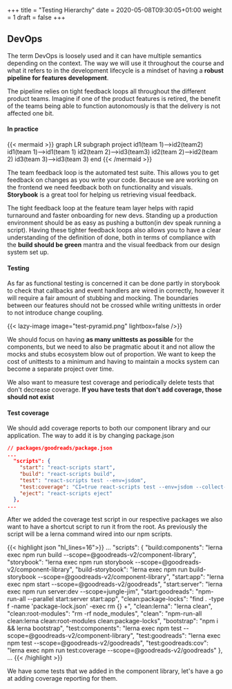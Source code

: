 +++
title = "Testing Hierarchy"
date = 2020-05-08T09:30:05+01:00
weight = 1
draft = false
+++

## DevOps

The term DevOps is loosely used and it can have multiple semantics depending on the context. The way we will use it
throughout the course and what it refers to in the development lifecycle is a mindset of having a __robust pipeline for
features development__.

The pipeline relies on tight feedback loops all throughout the different product teams. Imagine if one of the product
features is retired, the benefit of the teams being able to function autonomously is that the delivery is not affected
one bit.

#### In practice

{{< mermaid >}}
graph LR
    subgraph project
        id1(team 1)-->id2(team2)
        id1(team 1)-->id1(team 1)
        id2(team 2)-->id3(team3)
        id2(team 2)-->id2(team 2)
        id3(team 3)-->id3(team 3)
    end
{{< /mermaid >}}

The team feedback loop is the automated test suite. This allows you to get feedback on changes as you
write your code. Because we are working on the frontend we need feedback both on functionality and visuals.
__Storybook__ is a great tool for helping us retrieving visual feedback.

The tight feedback loop at the feature team layer helps with rapid turnaround and faster onboarding for new devs. Standing up a
production environment should be as easy as pushing a button(in dev speak running a script). Having these tighter
feedback loops also allows you to have a clear understanding of the definition of done, both in terms of compliance with
the __build should be green__ mantra and the visual feedback from our design system set up.

#### Testing
As far as functional testing is concerned it can be done partly in storybook to check that callbacks and event handlers
are wired in correctly, however it will require a fair amount of stubbing and mocking. The boundaries between our
features should not be crossed while writing unittests in order to not introduce change coupling.

{{< lazy-image image="test-pyramid.png" lightbox=false />}}

We should focus on having __as many unittests as possible__ for the components, but we need to also be pragmatic about it
and not allow the mocks and stubs ecosystem blow out of proportion. We want to keep the cost of unittests to a minimum
and having to maintain a mocks system can become a separate project over time.

We also want to measure test coverage and periodically delete tests that don't decrease coverage. __If you have tests
that don't add coverage, those should not exist__

#### Test coverage
We should add coverage reports to both our component library and our application. The way to add it is by changing
package.json
```json
// packages/goodreads/package.json
...
  "scripts": {
    "start": "react-scripts start",
    "build": "react-scripts build",
    "test": "react-scripts test --env=jsdom",
    "test:coverage": "CI=true react-scripts test --env=jsdom --collect-coverage",
    "eject": "react-scripts eject"
  },
...
```
After we added the coverage test script in our respective packages we also want to have a shortcut script to run it from
the root. As previously the script will be a lerna command wired into our npm scripts.

{{< highlight json "hl_lines=16">}}
  ...
  "scripts": {
    "build:components": "lerna exec npm run build --scope=@goodreads-v2/component-library",
    "storybook": "lerna exec npm run storybook --scope=@goodreads-v2/component-library",
    "build-storybook": "lerna exec npm run build-storybook --scope=@goodreads-v2/component-library",
    "start:app": "lerna exec npm start --scope=@goodreads-v2/goodreads",
    "start:server": "lerna exec npm run server:dev --scope=jungle-jim",
    "start:goodreads": "npm-run-all --parallel start:server start:app",
    "clean:package-locks": "find . -type f -name 'package-lock.json' -exec rm {} +",
    "clean:lerna": "lerna clean",
    "clean:root-modules": "rm -rf node_modules",
    "clean": "npm-run-all clean:lerna clean:root-modules clean:package-locks",
    "bootstrap": "npm i && lerna bootstrap",
    "test:components": "lerna exec npm test --scope=@goodreads-v2/component-library",
    "test:goodreads": "lerna exec npm test --scope=@goodreads-v2/goodreads",
    "test:goodreads:cov": "lerna exec npm run test:coverage --scope=@goodreads-v2/goodreads"
  },
  ...
{{< /highlight >}}

We have some tests that we added in the component library, let's have a go at adding coverage reporting for them.
